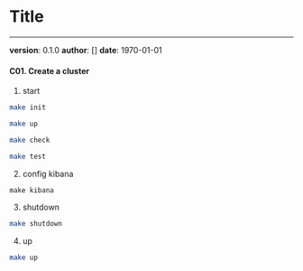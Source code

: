 # Title
---
**version**: 0.1.0
**author**: []
**date**: 1970-01-01

#### C01. Create a cluster
1. start
```bash
make init

make up

make check

make test
```

2. config kibana
```
make kibana
```

3. shutdown
```bash
make shutdown
```

4. up
```bash
make up
```
